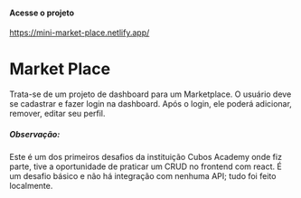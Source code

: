 #### Acesse o projeto
https://mini-market-place.netlify.app/

# Market Place
Trata-se de um projeto de dashboard para um Marketplace. O usuário deve se cadastrar e fazer login na dashboard. Após o login, ele poderá adicionar, remover, editar seu perfil.

##### Observação:
 Este é um dos primeiros desafios da instituição Cubos Academy onde fiz parte, tive a oportunidade de praticar um CRUD no frontend com react. É um desafio básico e não há integração com nenhuma API; tudo foi feito localmente.


